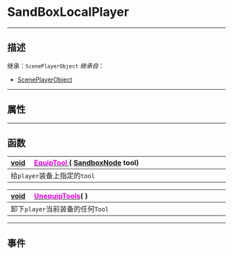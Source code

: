 # SandBoxLocalPlayer
------------------------------------------------------------------------------------------
## 描述

继承：`ScenePlayerObject`
*继承自*：
* [ScenePlayerObject](/Api/Class/GamePlay/ScenePlayerObject.md)

------------------------------------------------------------------------------------------
## 属性

------------------------------------------------------------------------------------------
## 函数

|<div style="width:1000px">[void](/Api/Parameter/void.md) &emsp;[<font color="dd00dd">EquipTool</font> ](/Api/Class/GamePlay/SandBoxLocalPlayer_F/EquipTool.md) ( [SandboxNode](/Api/Class/NoType/SandboxNode.md) tool)</div>|
|:---|
|给`player`装备上指定的`tool`|

|<div style="width:1000px">[void](/Api/DataType/ColourValue.md) &emsp;[<font color="dd00dd">UnequipTools</font>](/Api/Class/GamePlay/SandBoxLocalPlayer_F/UnequipTools.md)( )</div>|
|:---|
|卸下`player`当前装备的任何`Tool`|


------------------------------------------------------------------------------------------
## 事件